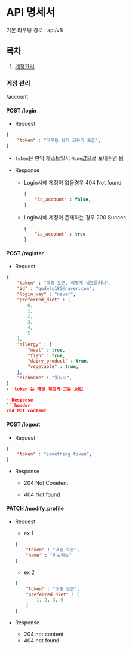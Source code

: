 # API 명세서

기본 라우팅 경로 : api/v1/

## 목차
1. [계정관리](#계정-관리)

### 계정 관리
/account
#### POST /login
- Request
```json
{
    "token" : "아무튼 유저 고유의 토큰",
}
```
- `token`은 만약 게스트일시 `None`값으로 보내주면 됨


- Response
    - Login시에 계정이 없을경우
        404 Not found   
        ```json
        {
            "is_account" : false,
        }
        ```
    - Login시에 계정이 존재하는 경우
        200 Succes
        ```json
        {
            "is_account" : true,
        }
        ```



#### POST /register
- Request
```json
{
    "token" : "대충 토큰, 어떻게 생겼을려나",
    "id" : "qudwls185@naver.com",
    "login_way" : "naver",
    "preferred_diet" : [
        0,
        1,
        2,
        3,
        4,
        5
    ],
    "allergy" : {
        "meat" : true,
        "fish" : true,
        "dairy_product" : true,
        "vegetable" : true,
    },
    "nickname" : "똑식이",
}
- `token`는 해당 계정의 고유 id값

- Response
```header
204 Not content
```

#### POST /logout
- Request
```json
{
    "token" : "something token",
}
```

- Response
    - 204 Not Conetent
    
    - 404 Not found


#### PATCH /modify_profile
- Request
    - ex 1
    ```json
    {
        "token" : "대충 토큰",
        "name" : "민초카츠"
    }
    ```
    - ex 2
    ```json
    {
        "token" : "대충 토큰",
        "preferred_diet" : [
            1, 2, 3, 5
        ]
    }
    ```

- Response
    - 204 not content
    - 404 not found
